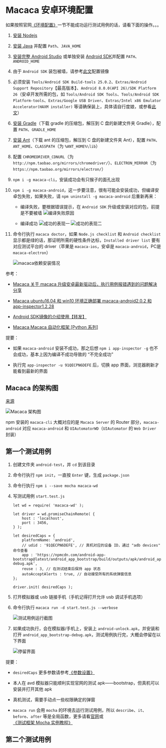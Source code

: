 # Macaca 安卓环境配置

如果按照官网[《环境配置》](https://macacajs.github.io/zh/environment-setup)一节不能成功运行测试用例的话，请看下面的操作。。。

1. [安装 Nodejs](https://nodejs.org/)

1. [安装 Java](http://www.oracle.com/technetwork/java/javase/downloads/jdk8-downloads-2133151.html) 并配置 `Path`、`JAVA_HOME`

1. [安装完整 Android Studio](http://www.android-studio.org/) 或单独安装 [Android SDK](http://tools.android-studio.org/index.php/sdk)并配置 `PATH`、`ANDROID_HOME`

1. 由于 `Android SDK` 装包被墙，请参考[此文](https://www.cnblogs.com/firstcsharp/p/4381262.html)配置镜像

1. 必须安装 `Tools/Android SDK Build-tools 25.0.2`、`Extras/Android Support Repository`【最高版本】、`Android 8.0.0(API 26)/SDK Platform 26`（安卓开发所需的包，如 `Tools/Android SDK Tools`、`Tools/Android SDK Platform-tools`、`Extras/Google USB Driver`、`Extras/Intel x86 Emulator Accelerator(HAXM installer)` 等请确保装上，具体请自行度娘，或参看[此文](https://www.cnblogs.com/kangjianwei101/p/5621238.html)）

1. [安装 Gradle](https://gradle.org/install/#manually)（下载 gradle 的压缩包，解压到 C 盘的新建文件夹 Gradle），配置 `PATH`、`GRADLE_HOME`

1. [安装 Ant](http://ant.apache.org/bindownload.cgi)（下载 ant 的压缩包，解压到 C 盘的新建文件夹 Ant），配置 `PATH`、`ANT_HOME`、`CLASSPATH`（为 `%ANT_HOME%\lib`）

1. 配置 `CHROMEDRIVER_CDNURL`（为 `http://npm.taobao.org/mirrors/chromedriver/`）、`ELECTRON_MIRROR`（为 `https://npm.taobao.org/mirrors/electron/`）

1. `npm i -g macaca-cli`，安装成功会有只猴子的面孔出现

1. `npm i -g macaca-android`，这一步要注意，很有可能会安装成功，但编译安卓包失败，如果失败，请 `npm uninstall -g macaca-android` 后重新再来：

    * 编译失败，要根据错误提示，在 `Android SDK` 升级或安装对应的包，前提是不要被墙
    ![编译失败原因](resource/0001-0001.png)

    * 编译成功
    ![成功的表现一](resource/0001-0002.png)
    ![成功的表现二](resource/0001-0003.png)

1. 命令行执行 `macaca doctor`，如果 `Node.js checklist` 和 `Android checklist` 显示都是绿的话，那证明所需的硬性条件达标，`Installed driver list` 要有对应测试平台的 driver（苹果是 `macaca-ios`，安卓是 `macaca-android`，PC是 `macaca-electron`）

    ![macaca依赖安装情况](resource/0001-0004.png)

参考：

* [Macaca 关于 macaca 升级安卓最新驱动后，执行用例报错遇到的问题解决分享 ](https://testerhome.com/topics/8659)

* [Macaca ubuntu16.04 和 win10 环境正确部署 macaca-android2.0.2 和 app-inspector1.2.28](https://testerhome.com/topics/8618Android)

* [Android SDK镜像的介绍使用【转发】](https://www.cnblogs.com/firstcsharp/p/4381262.html)

* [Macaca Macaca 自动化框架 [Python 系列]](https://testerhome.com/topics/7898)

提要：

* 如果 `macaca-android` 安装不成功，那之后想 `npm i app-inspector -g` 也不会成功，基本上因为编译不成功导致的 “不完全成功”

* 执行完 `app-inspector -u 91QECPN6DEFE` 后，切换 app 界面，浏览器刷新才能看到最新的界面

## Macaca 的架构图

[来源](https://macacajs.github.io/zh/nosmoke)

![Macaca 架构图](resource/0001-0005.jpg)

npm 安装的 `macaca-cli` 大概对应的是 `Macaca Server` 的 Router 部分，`macaca-android` 对应 `macaca-android` 和 `UIAutomatorWD`（`UIAutomator` 的 `Web Driver` 封装）

## 第一个测试用例

1. 创建文件夹 `android-test`，并 `cd` 到该目录

1. 命令行执行 `npm init`，一直按 `Enter` 键，生成 `package.json`

1. 命令行执行 `npm i --save mocha macaca-wd`

1. 写测试用例 `start.test.js`

    ```
    let wd = require( 'macaca-wd' );

    let driver = wd.promiseChainRemote( {
        host : 'localhost',
        port : 3456,
    } );

    let desiredCaps = {
        platformName: 'android',
        // udid : '91QECPN6DEFE', // 真机对应的设备 ID，通过 "adb devices" 命令查看
        app : 'https://npmcdn.com/android-app-bootstrap@latest/android_app_bootstrap/build/outputs/apk/android_app_bootstrap-debug.apk',
        reuse : 3, // 在测试结束后保持 app 状态
        autoAcceptAlerts : true, // 自动接受所有的系统弹窗信息
    };

    driver.init( desiredCaps );
    ```

1. 打开模拟器或 usb 链接手机（手机记得打开允许 usb 调试手机选项）

1. 命令行执行 `macaca run -d start.test.js --werbose`

    ![测试用例运行截图](resource/0001-0006.png)

1. 如果成功执行，会在模拟器/手机上，安装上 `android-unlock.apk`，并安装和打开 `android_app_bootstrap-debug.apk`，测试用例执行完，大概会停留在以下界面

    ![停留界面](resource/0001-0007.png)

提要：

* `desiredCaps` 更多参数请参考[《参数设置》](https://macacajs.github.io/zh/helpful-settings)

* 本人在 avd 模拟器只能顺利实现官网的测试 apk——bootstrap，但真机可以安装并打开其他 apk

* 真机测试，需要手动点一些权限确定的弹窗

* `macaca run` 会用 `mocha` 的环境去运行测试用例，所以 `describe`、`it`、`before`、`after` 等是全局函数，更多请看[官网](http://mochajs.org/)或[《测试框架 Mocha 实例教程》](http://www.ruanyifeng.com/blog/2015/12/a-mocha-tutorial-of-examples.html)

## 第二个测试用例
